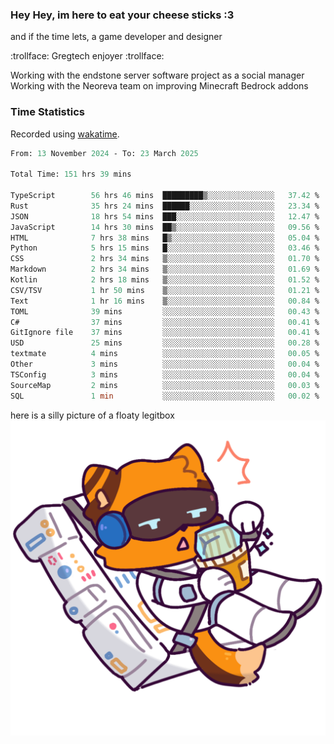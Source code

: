 ### Hey Hey, im here to eat your cheese sticks :3
and if the time lets, a game developer and designer

:trollface: Gregtech enjoyer :trollface:

Working with the endstone server software project as a social manager<br>
Working with the Neoreva team on improving Minecraft Bedrock addons

### Time Statistics
Recorded using [wakatime](https://wakatime.com).

<!--START_SECTION:waka-->

```ocaml
From: 13 November 2024 - To: 23 March 2025

Total Time: 151 hrs 39 mins

TypeScript        56 hrs 46 mins  █████████▒░░░░░░░░░░░░░░░   37.42 %
Rust              35 hrs 24 mins  ██████░░░░░░░░░░░░░░░░░░░   23.34 %
JSON              18 hrs 54 mins  ███░░░░░░░░░░░░░░░░░░░░░░   12.47 %
JavaScript        14 hrs 30 mins  ██▒░░░░░░░░░░░░░░░░░░░░░░   09.56 %
HTML              7 hrs 38 mins   █▒░░░░░░░░░░░░░░░░░░░░░░░   05.04 %
Python            5 hrs 15 mins   █░░░░░░░░░░░░░░░░░░░░░░░░   03.46 %
CSS               2 hrs 34 mins   ▒░░░░░░░░░░░░░░░░░░░░░░░░   01.70 %
Markdown          2 hrs 34 mins   ▒░░░░░░░░░░░░░░░░░░░░░░░░   01.69 %
Kotlin            2 hrs 18 mins   ▒░░░░░░░░░░░░░░░░░░░░░░░░   01.52 %
CSV/TSV           1 hr 50 mins    ▒░░░░░░░░░░░░░░░░░░░░░░░░   01.21 %
Text              1 hr 16 mins    ▒░░░░░░░░░░░░░░░░░░░░░░░░   00.84 %
TOML              39 mins         ░░░░░░░░░░░░░░░░░░░░░░░░░   00.43 %
C#                37 mins         ░░░░░░░░░░░░░░░░░░░░░░░░░   00.41 %
GitIgnore file    37 mins         ░░░░░░░░░░░░░░░░░░░░░░░░░   00.41 %
USD               25 mins         ░░░░░░░░░░░░░░░░░░░░░░░░░   00.28 %
textmate          4 mins          ░░░░░░░░░░░░░░░░░░░░░░░░░   00.05 %
Other             3 mins          ░░░░░░░░░░░░░░░░░░░░░░░░░   00.04 %
TSConfig          3 mins          ░░░░░░░░░░░░░░░░░░░░░░░░░   00.04 %
SourceMap         2 mins          ░░░░░░░░░░░░░░░░░░░░░░░░░   00.03 %
SQL               1 min           ░░░░░░░░░░░░░░░░░░░░░░░░░   00.02 %
```

<!--END_SECTION:waka-->

here is a silly picture of a floaty legitbox
![Silly legitbox](goobernoback_lower.png)
